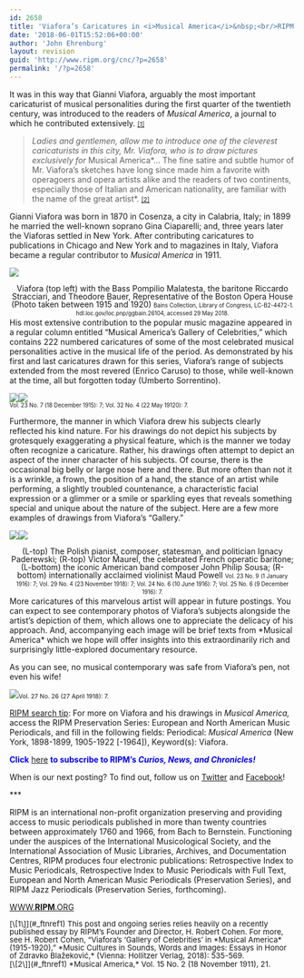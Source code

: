 ```yaml
---
id: 2658
title: 'Viafora’s Caricatures in <i>Musical America</i>&nbsp;<br/>RIPM’s “Illustrations of the Week”&nbsp;<br/>(Part One)'
date: '2018-06-01T15:52:06+00:00'
author: 'John Ehrenburg'
layout: revision
guid: 'http://www.ripm.org/cnc/?p=2658'
permalink: '/?p=2658'
---
```


It was in this way that Gianni Viafora, arguably the most important caricaturist of musical personalities during the first quarter of the twentieth century, was introduced to the readers of *Musical America*, a journal to which he contributed extensively. <span style="font-size: 8pt;">[\[1\]](#_ftn1)</span>

> *Ladies and gentlemen, allow me to introduce one of the cleverest caricaturists in this city, Mr. Viafora, who is to draw pictures exclusively for* Musical America*… The fine satire and subtle humor of Mr. Viafora’s sketches have long since made him a favorite with operagoers and opera artists alike and the readers of two continents, especially those of Italian and American nationality, are familiar with the name of the great artist*. <span style="font-size: 8pt;">[\[2\]](#_ftn1)</span>

Gianni Viafora was born in 1870 in Cosenza, a city in Calabria, Italy; in 1899 he married the well-known soprano Gina Ciaparelli; and, three years later the Viaforas settled in New York. After contributing caricatures to publications in Chicago and New York and to magazines in Italy, Viafora became a regular contributor to *Musical America* in 1911.

![](http://www.ripm.org/cnc/wp-content/uploads/2018/05/viafora-photo-noCaption-2.jpg)

<div style="line-height: 1em; text-align: center;">Viafora (top left) with the Bass Pompilio Malatesta, the baritone Riccardo Stracciari, and Theodore Bauer, Representative of the Boston Opera House (Photo taken between 1915 and 1920)  
<span style="font-size: 70%;">Bains Collection, Library of Congress, LC-B2-4472-1. hdl.loc.gov/loc.pnp/ggbain.26104, accessed 29 May 2018.</span></div>His most extensive contribution to the popular music magazine appeared in a regular column entitled “Musical America’s Gallery of Celebrities,” which contains 222 numbered caricatures of some of the most celebrated musical personalities active in the musical life of the period. As demonstrated by his first and last caricatures drawn for this series, Viafora’s range of subjects extended from the most revered (Enrico Caruso) to those, while well-known at the time, all but forgotten today (Umberto Sorrentino).

![](http://www.ripm.org/cnc/wp-content/uploads/2018/05/Caruso-1.jpg)![](http://www.ripm.org/cnc/wp-content/uploads/2018/05/GC-222-Sorrentino-5-22-20.jpg)  
<span style="font-size: 70%;">Vol. 23 No. 7 (18 December 1915): 7; Vol. 32 No. 4 (22 May 19120): 7.</span>

Furthermore, the manner in which Viafora drew his subjects clearly reflected his kind nature. For his drawings do not depict his subjects by grotesquely exaggerating a physical feature, which is the manner we today often recognize a caricature. Rather, his drawings often attempt to depict an aspect of the inner character of his subjects. Of course, there is the occasional big belly or large nose here and there. But more often than not it is a wrinkle, a frown, the position of a hand, the stance of an artist while performing, a slightly troubled countenance, a characteristic facial expression or a glimmer or a smile or sparkling eyes that reveals something special and unique about the nature of the subject. Here are a few more examples of drawings from Viafora’s “Gallery.”

![](http://www.ripm.org/cnc/wp-content/uploads/2018/05/PadMaurel.jpg)![](http://www.ripm.org/cnc/wp-content/uploads/2018/05/SousMaud.jpg)

<div style="line-height: 1em; text-align: center;">(L-top) The Polish pianist, composer, statesman, and politician Ignacy Paderewski; (R-top) Victor Maurel, the celebrated French operatic baritone; (L-bottom) the iconic American band composer John Philip Sousa; (R-bottom) internationally acclaimed violinist Maud Powell  
<span style="font-size: 70%;">Vol. 23 No. 9 (1 January 1916): 7; Vol. 29 No. 4 (23 November 1918): 7; Vol. 24 No. 6 (10 June 1916): 7; Vol. 25 No. 6 (9 December 1916): 7. </span></div>More caricatures of this marvelous artist will appear in future postings. You can expect to see contemporary photos of Viafora’s subjects alongside the artist’s depiction of them, which allows one to appreciate the delicacy of his approach. And, accompanying each image will be brief texts from *Musical America* which we hope will offer insights into this extraordinarily rich and surprisingly little-explored documentary resource.

As you can see, no musical contemporary was safe from Viafora’s pen, not even his wife!

![](http://www.ripm.org/cnc/wp-content/uploads/2018/05/Gina-final-3.jpg)<span style="font-size: 8pt;">Vol. 27 No. 26 (27 April 1918): 7. </span>

<u>RIPM search tip</u>: For more on Viafora and his drawings in *Musical America,* access the RIPM Preservation Series: European and North American Music Periodicals, and fill in the following fields: Periodical: *Musical America* (New York, 1898-1899, 1905-1922 \[-1964\]), Keyword(s): Viafora.

<span style="color: #0000ff;">**Click** <span style="color: #ff0000;">[here](http://ripm.org/?page=cncsubscribe) </span>**to subscribe to RIPM’s *Curios, News, and Chronicles!*** </span>

When is our next posting? To find out, follow us on [Twitter](https://twitter.com/RIPMCenter) and [Facebook](https://www.facebook.com/RIPMCenter/)!

\*\*\*

RIPM is an international non-profit organization preserving and providing access to music periodicals published in more than twenty countries between approximately 1760 and 1966, from Bach to Bernstein. Functioning under the auspices of the International Musicological Society, and the International Association of Music Libraries, Archives, and Documentation Centres, RIPM produces four electronic publications: Retrospective Index to Music Periodicals, Retrospective Index to Music Periodicals with Full Text, European and North American Music Periodicals (Preservation Series), and RIPM Jazz Periodicals (Preservation Series, forthcoming).

[WWW.**RIPM**.ORG](http://cts.vresp.com/c/?RIPMConsortiumLtd./606886bac9/3fdca83fa7/d715bbc74f)

<div style="line-height: 1em;"><span style="font-size: 10pt;">[\[1\]](#_ftnref1) This post and ongoing series relies heavily on a recently published essay by RIPM’s Founder and Director, H. Robert Cohen. For more, see H. Robert Cohen, “Viafora’s ‘Gallery of Celebrities’ in *Musical America* (1915-1920),” *Music Cultures in Sounds, Words and Images: Essays in Honor of Zdravko Blažeković,* (Vienna: Hollitzer Verlag, 2018): 535-569.</span></div><span style="font-size: 10pt;">[\[2\]](#_ftnref1) *Musical America,* Vol. 15 No. 2 (18 November 1911), 21.</span>
